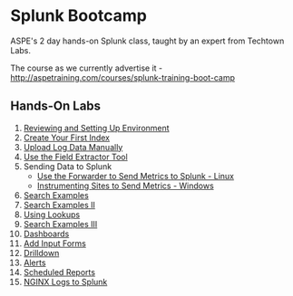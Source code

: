 # Splunk Bootcamp


ASPE's 2 day hands-on Splunk class, taught by an expert from Techtown Labs.

The course as we currently advertise it - http://aspetraining.com/courses/splunk-training-boot-camp

## Hands-On Labs

1. [Reviewing and Setting Up Environment](labs/01.md)
2. [Create Your First Index](labs/02.md)
3. [Upload Log Data Manually](labs/03.md)
4. [Use the Field Extractor Tool](labs/04.md)
5. Sending Data to Splunk
    * [Use the Forwarder to Send Metrics to Splunk - Linux](labs/05.md) 
    * [Instrumenting Sites to Send Metrics - Windows](labs/05WIN.md)
6. [Search Examples](labs/06.md)
7. [Search Examples II](labs/07.md)
8. [Using Lookups](labs/08.md)
9. [Search Examples III](labs/09.md)
10. [Dashboards](labs/10.md)
11. [Add Input Forms](labs/11.md)
12. [Drilldown](labs/12.md)
13. [Alerts](labs/13.md)
14. [Scheduled Reports](labs/14.md)
15. [NGINX Logs to Splunk](labs/15.md)